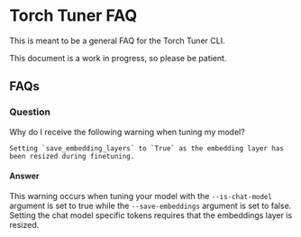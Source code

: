# Torch Tuner FAQ

This is meant to be a general FAQ for the Torch Tuner CLI.

This document is a work in progress, so please be patient.

## FAQs

### Question

Why do I receive the following warning when tuning my model?

```
Setting `save_embedding_layers` to `True` as the embedding layer has been resized during finetuning.
```

#### Answer

This warning occurs when tuning your model with the `--is-chat-model` argument is set to true
while the `--save-embeddings` argument is set to false. Setting the chat model specific tokens 
requires that the embeddings layer is resized.
